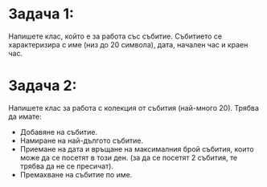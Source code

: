 # Задача 1:
Напишете клас, който е за работа със събитие. Събитието се характеризира с име (низ до 20 символа), дата, начален час и краен час.

# Задача 2: 
Напишете клас за работа с колекция от събития (най-много 20). Трябва да имате:

* Добавяне на събитие.
* Намиране на най-дългото събитие.
* Приемане на дата и връщане на максималния брой събития, които може да се посетят в този ден. (за да се посетят 2 събития, те трябва да не се пресичат).
* Премахване на събитие по име.
